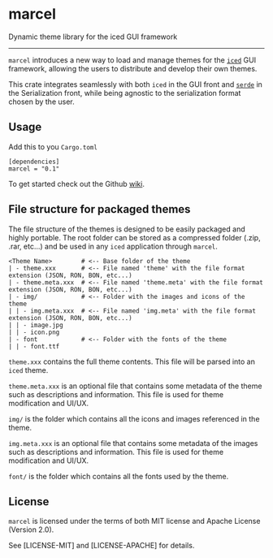 # marcel
Dynamic theme library for the iced GUI framework

---

`marcel` introduces a new way to load and manage themes for the [`iced`](https://github.com/iced-rs/iced) GUI framework,
allowing the users to distribute and develop their own themes.

This crate integrates seamlessly with both `iced` in the GUI front and [`serde`](https://github.com/serde-rs/serde) in the Serialization front,
while being agnostic to the serialization format chosen by the user.



## Usage
Add this to you `Cargo.toml`
```
[dependencies]
marcel = "0.1"
```
To get started check out the Github [wiki](https://github.com/micro-rust/marcel/wiki).



## File structure for packaged themes

The file structure of the themes is designed to be easily packaged and highly portable.
The root folder can be stored as a compressed folder (.zip, .rar, etc...) and be used in any
`iced` application through `marcel`.


```
<Theme Name>        # <-- Base folder of the theme
| - theme.xxx       # <-- File named 'theme' with the file format extension (JSON, RON, BON, etc...)
| - theme.meta.xxx  # <-- File named 'theme.meta' with the file format extension (JSON, RON, BON, etc...)
| - img/            # <-- Folder with the images and icons of the theme
| | - img.meta.xxx  # <-- File named 'img.meta' with the file format extension (JSON, RON, BON, etc...)
| | - image.jpg
| | - icon.png
| - font            # <-- Folder with the fonts of the theme
| | - font.ttf
```

```theme.xxx``` contains the full theme contents. This file will be parsed into an `iced` theme.

```theme.meta.xxx``` is an optional file that contains some metadata of the theme such as descriptions and information.
This file is used for theme modification and UI/UX.

```img/``` is the folder which contains all the icons and images referenced in the theme.

```img.meta.xxx``` is an optional file that contains some metadata of the images such as descriptions and information.
This file is used for theme modification and UI/UX.

```font/``` is the folder which contains all the fonts used by the theme.



## License
`marcel` is licensed under the terms of both MIT license and Apache License (Version 2.0).

See [LICENSE-MIT] and [LICENSE-APACHE] for details.
